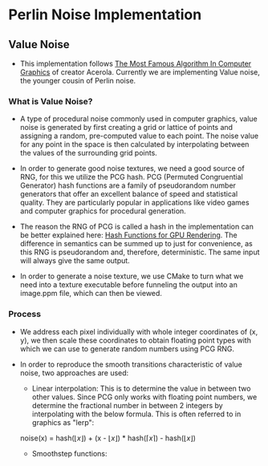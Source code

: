 # Perlin Noise Implementation
## Value Noise
- This implementation follows [The Most Famous Algorithm In Computer Graphics](https://youtu.be/DxUY42r_6Cg?si=EMIpu-lsAuPtuw90) of creator Acerola. Currently we are implementing Value noise, the younger cousin of Perlin noise.

### What is Value Noise?
- A type of procedural noise commonly used in computer graphics, value noise is generated by first creating a grid or lattice of points and assigning a random, pre-computed value to each point. The noise value for any point in the space is then calculated by interpolating between the values of the surrounding grid points.

- In order to generate good noise textures, we need a good source of RNG, for this we utilize the PCG hash. PCG (Permuted Congruential Generator) hash functions are a family of pseudorandom number generators that offer an excellent balance of speed and statistical quality. They are particularly popular in applications like video games and computer graphics for procedural generation.

- The reason the RNG of PCG is called a hash in the implementation can be better explained here: [Hash Functions for GPU Rendering](https://www.reedbeta.com/blog/hash-functions-for-gpu-rendering/). The difference in semantics can be summed up to just for convenience, as this RNG is pseudorandom and, therefore, deterministic. The same input will always give the same output.

- In order to generate a noise texture, we use CMake to turn what we need into a texture executable before funneling the output into an image.ppm file, which can then be viewed.

### Process
- We address each pixel individually with whole integer coordinates of (x, y), we then scale these coordinates to obtain floating point types with which we can use to generate random numbers using PCG RNG.

- In order to reproduce the smooth transitions characteristic of value noise, two approaches are used:
    + Linear interpolation: This is to determine the value in between two other values. Since PCG only works with floating point numbers, we determine the fractional number in between 2 integers by interpolating with the below formula. This is often referred to in graphics as "lerp":

    noise(x) = hash($\lfloor x \rfloor$) + (x - $\lfloor x \rfloor$) * hash($\lceil x \rceil$) - hash($\lfloor x \rfloor$)

    + Smoothstep functions: